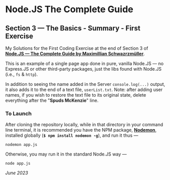 # Node.JS The Complete Guide

## Section 3 — The Basics - Summary - First Exercise

My Solutions for the First Coding Exercise at the end of Section 3 of **[Node.JS — The Complete Guide by Maximillian Schwazrzmüller](https://www.udemy.com/course/nodejs-the-complete-guide/)**.

This is an example of a single page app done in pure, vanilla Node.JS — no Express.JS or other third-party packages, just the libs found with Node.JS (i.e., `fs` & `http`).

In addition to seeing the name added in the Server `console.log(...)` output, it also adds it to the end of a text file, `userList.txt`. Note: after adding user names, if you wish to restore the text file to its original state, delete everything after the "**Spuds McKenzie**" line.

### To Launch

After cloning the repository locally, while in that directory in your command line terminal, it is recommended you have the NPM package, **[Nodemon](https://www.npmjs.com/package/nodemon)**, installed globally (**`$ npm install nodemon -g`**), and run it thus —

```
nodemon app.js
```

Otherwise, you may run it in the standard Node.JS way —

```
node app.js
```

*June 2023*
